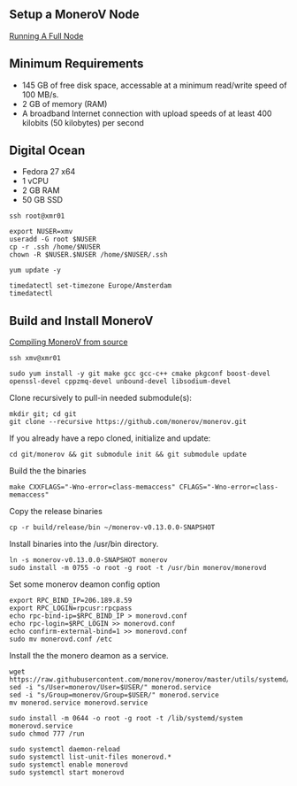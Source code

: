 Setup a MoneroV Node
--------------------

[Running A Full Node](https://github.com/monerov/monerov#compiling-monerov-from-source)

## Minimum Requirements

* 145 GB of free disk space, accessable at a minimum read/write speed of 100 MB/s.
* 2 GB of memory (RAM)
* A broadband Internet connection with upload speeds of at least 400 kilobits (50 kilobytes) per second

## Digital Ocean

* Fedora 27 x64
* 1 vCPU
* 2 GB RAM
* 50 GB SSD

```
ssh root@xmr01

export NUSER=xmv
useradd -G root $NUSER
cp -r .ssh /home/$NUSER
chown -R $NUSER.$NUSER /home/$NUSER/.ssh

yum update -y

timedatectl set-timezone Europe/Amsterdam
timedatectl 
```

## Build and Install MoneroV

[Compiling MoneroV from source](https://github.com/monerov/monerov#compiling-monerov-from-source)

```
ssh xmv@xmr01

sudo yum install -y git make gcc gcc-c++ cmake pkgconf boost-devel openssl-devel cppzmq-devel unbound-devel libsodium-devel
```

Clone recursively to pull-in needed submodule(s):

```
mkdir git; cd git
git clone --recursive https://github.com/monerov/monerov.git
```

If you already have a repo cloned, initialize and update:

```
cd git/monerov && git submodule init && git submodule update
```

Build the the binaries 

```
make CXXFLAGS="-Wno-error=class-memaccess" CFLAGS="-Wno-error=class-memaccess"
```

Copy the release binaries 

```
cp -r build/release/bin ~/monerov-v0.13.0.0-SNAPSHOT
```

Install binaries into the /usr/bin directory.

```
ln -s monerov-v0.13.0.0-SNAPSHOT monerov
sudo install -m 0755 -o root -g root -t /usr/bin monerov/monerovd
```

Set some monerov deamon config option 
    
```
export RPC_BIND_IP=206.189.8.59
export RPC_LOGIN=rpcusr:rpcpass
echo rpc-bind-ip=$RPC_BIND_IP > monerovd.conf
echo rpc-login=$RPC_LOGIN >> monerovd.conf
echo confirm-external-bind=1 >> monerovd.conf
sudo mv monerovd.conf /etc
```

Install the the monero deamon as a service.

```
wget https://raw.githubusercontent.com/monerov/monerov/master/utils/systemd/monerod.service
sed -i "s/User=monerov/User=$USER/" monerod.service
sed -i "s/Group=monerov/Group=$USER/" monerod.service
mv monerod.service monerovd.service

sudo install -m 0644 -o root -g root -t /lib/systemd/system monerovd.service
sudo chmod 777 /run

sudo systemctl daemon-reload
sudo systemctl list-unit-files monerovd.*
sudo systemctl enable monerovd
sudo systemctl start monerovd
```



